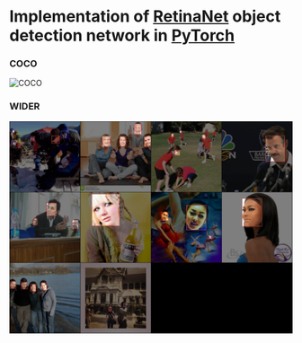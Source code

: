 # Implementation of [RetinaNet](https://arxiv.org/abs/1708.02002) object detection network in [PyTorch](http://pytorch.org)

### COCO
![COCO](./data/coco.png)

### WIDER
![WIDER](./data/wider.png)
